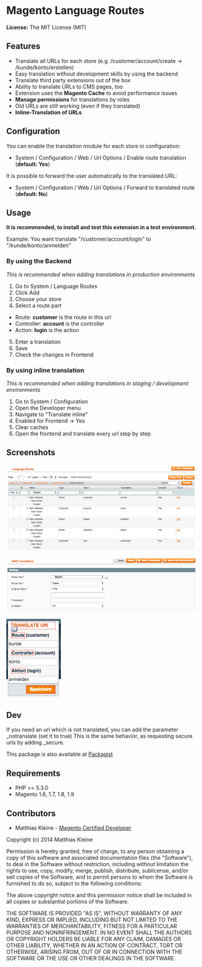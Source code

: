 # Magento Language Routes

**License:** The MIT License (MIT)

## Features

- Translate all URLs for each store (e.g. /customer/account/create -> /kunde/konto/erstellen)
- Easy translation without development skills by using the backend
- Translate third party extensions out of the box
- Ability to translate URLs to CMS pages, too
- Extension uses the **Magento Cache** to avoid performance issues
- **Manage permissions** for translations by roles
- Old URLs are still working (even if they translated)
- **Inline-Translation of URLs**

## Configuration

You can enable the translation module for each store in configuration:

- System / Configuration / Web / Url Options / Enable route translation (**default: Yes**)

It is possible to forward the user automatically to the translated URL:

- System / Configuration / Web / Url Options / Forward to translated route (**default: No**)

## Usage

**It is recommended, to install and test this extension in a test environment.**

Example: You want translate "/customer/account/login" to "/kunde/konto/anmelden"

### By using the Backend

*This is recommended when adding translations in production environments*

1. Go to System / Language Routes
2. Click Add
3. Choose your store
4. Select a route part
 - Route: **customer** is the route in this url
 - Controller: **account** is the controller
 - Action: **login** is the action
5. Enter a translation
6. Save
7. Check the changes in Frontend

### By using inline translation

*This is recommended when adding translations in staging / development environments*

1. Go to System / Configuration
2. Open the Developer menu
3. Navigate to "Translate inline"
4. Enabled for Frontend -> Yes
5. Clear caches
6. Open the frontend and translate every url step by step

## Screenshots

![Backend Grid](/screenshots/Backend-Grid.png)

![Backend Grid](/screenshots/Backend-Form.png)

![Backend Grid](/screenshots/Inline-Translation.png)

## Dev

If you need an url which is not translated, you can add the parameter _notranslate (set it to true)
This is the same behavior, as requesting secure urls by adding _secure.

This package is also available at [Packagist](https://packagist.org/packages/mkleine/magento-language-routes)

## Requirements

- PHP >= 5.3.0
- Magento 1.6, 1.7, 1.8, 1.9

## Contributors

- Matthias Kleine - [Magento Certified Developer](http://www.magentocommerce.com/certification/directory/dev/878053/)

Copyright (c) 2014 Matthias Kleine

Permission is hereby granted, free of charge, to any person obtaining a copy
of this software and associated documentation files (the "Software"), to deal
in the Software without restriction, including without limitation the rights
to use, copy, modify, merge, publish, distribute, sublicense, and/or sell
copies of the Software, and to permit persons to whom the Software is
furnished to do so, subject to the following conditions:

The above copyright notice and this permission notice shall be included in
all copies or substantial portions of the Software.

THE SOFTWARE IS PROVIDED "AS IS", WITHOUT WARRANTY OF ANY KIND, EXPRESS OR
IMPLIED, INCLUDING BUT NOT LIMITED TO THE WARRANTIES OF MERCHANTABILITY,
FITNESS FOR A PARTICULAR PURPOSE AND NONINFRINGEMENT. IN NO EVENT SHALL THE
AUTHORS OR COPYRIGHT HOLDERS BE LIABLE FOR ANY CLAIM, DAMAGES OR OTHER
LIABILITY, WHETHER IN AN ACTION OF CONTRACT, TORT OR OTHERWISE, ARISING FROM,
OUT OF OR IN CONNECTION WITH THE SOFTWARE OR THE USE OR OTHER DEALINGS IN
THE SOFTWARE.
